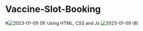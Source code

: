 # Vaccine-Slot-Booking
#![2023-01-09 (9)](https://user-images.githubusercontent.com/80100728/211357042-b7da2b04-e902-4862-b252-f639cab91203.png)
Using HTML, CSS and Js
![2023-01-09 (8)](https://user-images.githubusercontent.com/80100728/211356944-028378dc-cec1-4043-8e4e-e15f6e48935d.png)
